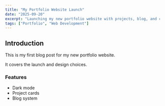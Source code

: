 ```yaml
---
title: "My Portfolio Website Launch"
date: "2025-09-20"
excerpt: "Launching my new portfolio website with projects, blog, and contact features."
tags: ["Portfolio", "Web Development"]
---
```


## Introduction

This is my first blog post for my new portfolio website.

It covers the launch and design choices.

### Features

- Dark mode
- Project cards
- Blog system
